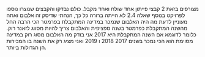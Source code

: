 מצורפים בזאת 2 קבצי פייתון אחד שולח ואחד מקבל.
כולם נבדקו והקבצים שנוצרו נוספו לפרויקט
בנוסף שאלה 2.4 לא הייתה ברורה כל כך, הנחתי שדיסק זה אלבום ואתה מעוניין לדעת מה היה האלבום שנמכר במדינה המתקבלת בפרמטר הכי הרבה החל מהשנה המתקבלת כפרמטר בשנה ספציפית והאלבום צריך להיות מסווג לזאנר רוק.
כלומר לדוגמא אם השנה המתקבלת היא 2017
אני בודק מה האלבום מסוג רוק במדינה מסוימת הוא הכי נמכר בשנים 2017 2018 ו 2019 ואני מציג רק את השנה בו המכירות הן הגדולות ביותר.
